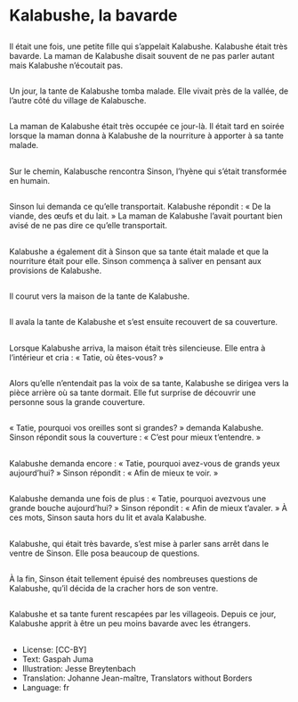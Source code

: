 # Kalabushe, la bavarde

##
Il était une fois, une petite fille
qui s’appelait Kalabushe.
Kalabushe était très bavarde. La
maman de Kalabushe disait
souvent de ne pas parler autant
mais Kalabushe n’écoutait pas.

##
Un jour, la tante de Kalabushe
tomba malade. Elle vivait près
de la vallée, de l’autre côté du
village de Kalabusche.

##
La maman de Kalabushe était
très occupée ce jour-là. Il était
tard en soirée lorsque la
maman donna à Kalabushe de
la nourriture à apporter à sa
tante malade.

##
Sur le chemin, Kalabusche
rencontra Sinson, l’hyène qui
s’était transformée en humain.

##
Sinson lui demanda ce qu’elle
transportait. Kalabushe répondit
: « De la viande, des œufs et du
lait. » La maman de Kalabushe
l’avait pourtant bien avisé de
ne pas dire ce qu’elle
transportait.

##
Kalabushe a également dit à
Sinson que sa tante était
malade et que la nourriture
était pour elle. Sinson
commença à saliver en pensant
aux provisions de Kalabushe.

##
Il courut vers la maison de la
tante de Kalabushe.

##
Il avala la tante de Kalabushe et
s’est ensuite recouvert de sa
couverture.

##
Lorsque Kalabushe arriva, la
maison était très silencieuse.
Elle entra à l’intérieur et cria : «
Tatie, où êtes-vous? »

##
Alors qu’elle n’entendait pas la
voix de sa tante, Kalabushe se
dirigea vers la pièce arrière où
sa tante dormait. Elle fut
surprise de découvrir une
personne sous la grande
couverture.

##
« Tatie, pourquoi vos oreilles
sont si grandes? » demanda
Kalabushe. Sinson répondit sous
la couverture : « C’est pour
mieux t’entendre. »

##
Kalabushe demanda encore : «
Tatie, pourquoi avez-vous de
grands yeux aujourd’hui? »
Sinson répondit : « Afin de
mieux te voir. »

##
Kalabushe demanda une fois de
plus : « Tatie, pourquoi avezvous une grande bouche
aujourd’hui? » Sinson répondit :
« Afin de mieux t’avaler. » À ces
mots, Sinson sauta hors du lit et
avala Kalabushe.

##
Kalabushe, qui était très
bavarde, s’est mise à parler
sans arrêt dans le ventre de
Sinson. Elle posa beaucoup de
questions.

##
À la fin, Sinson était tellement
épuisé des nombreuses
questions de Kalabushe, qu’il
décida de la cracher hors de
son ventre.

##
Kalabushe et sa tante furent
rescapées par les villageois.
Depuis ce jour, Kalabushe
apprit à être un peu moins
bavarde avec les étrangers.

##
* License: [CC-BY]
* Text: Gaspah Juma
* Illustration: Jesse Breytenbach
* Translation: Johanne Jean-maître, Translators without Borders
* Language: fr
